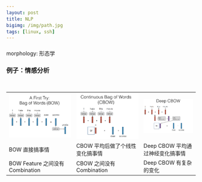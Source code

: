 ```yaml
---
layout: post
title: NLP
bigimg: /img/path.jpg
tags: [linux, ssh]
---
```

###
morphology: 形态学 


### 例子：情感分析
<table width="100%">
<tr>
<td><img src="/img/bow.png" alt="None" width="600"></td>
<td><img src="/img/cbow.png" alt="None" width="600"></td>
<td><img src="/img/deep cbow.png" alt="None" width="600"></td>
</tr>
<tr>
  <td> BOW 直接搞事情</td>
  <td> CBOW 平均后做了个线性变化搞事情</td>
   <td> Deep CBOW 平均通过神经变化搞事情</td>
</tr>
  <tr>
  <td> BOW Feature 之间没有Combination</td>
  <td> CBOW 之间没有Combination</td>
   <td> Deep CBOW 有复杂的变化</td>
</tr>
